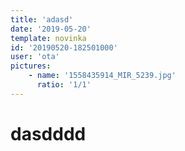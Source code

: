 ```yaml
---
title: 'adasd'
date: '2019-05-20'
template: novinka
id: '20190520-182501000'
user: 'ota'
pictures:
    - name: '1558435914_MIR_5239.jpg'
      ratio: '1/1'
---
```

# dasdddd

